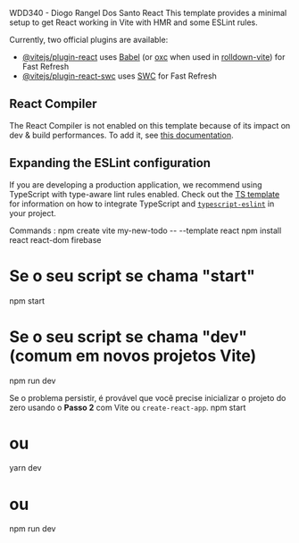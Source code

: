 WDD340 - Diogo Rangel Dos Santo 
React 
This template provides a minimal setup to get React working in Vite with HMR and some ESLint rules.

Currently, two official plugins are available:

- [@vitejs/plugin-react](https://github.com/vitejs/vite-plugin-react/blob/main/packages/plugin-react) uses [Babel](https://babeljs.io/) (or [oxc](https://oxc.rs) when used in [rolldown-vite](https://vite.dev/guide/rolldown)) for Fast Refresh
- [@vitejs/plugin-react-swc](https://github.com/vitejs/vite-plugin-react/blob/main/packages/plugin-react-swc) uses [SWC](https://swc.rs/) for Fast Refresh

## React Compiler

The React Compiler is not enabled on this template because of its impact on dev & build performances. To add it, see [this documentation](https://react.dev/learn/react-compiler/installation).

## Expanding the ESLint configuration

If you are developing a production application, we recommend using TypeScript with type-aware lint rules enabled. Check out the [TS template](https://github.com/vitejs/vite/tree/main/packages/create-vite/template-react-ts) for information on how to integrate TypeScript and [`typescript-eslint`](https://typescript-eslint.io) in your project.

Commands : 
npm create vite my-new-todo -- --template react
npm install react react-dom firebase
# Se o seu script se chama "start"
npm start

# Se o seu script se chama "dev" (comum em novos projetos Vite)
npm run dev

Se o problema persistir, é provável que você precise inicializar o projeto do zero usando o **Passo 2** com Vite ou `create-react-app`.
npm start
# ou
yarn dev
# ou
npm run dev

